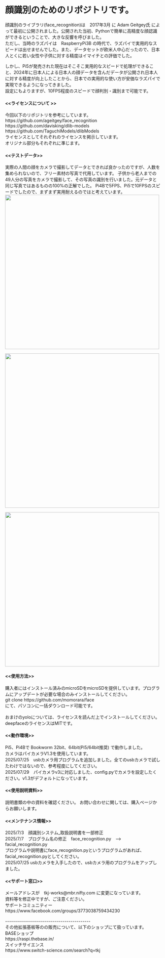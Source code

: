 # 顔識別のためのリポジトリです。


顔識別のライブラリ(face_recognition)は　2017年3月 に Adam Geitgey氏 によって最初に公開されました。公開された当初、Pythonで簡単に高精度な顔認識ができるということで、大きな反響を呼びました。<br>
ただし、当時のラズパイは　RaspberryPi3B の時代で、ラズパイで実用的なスピードは出せませんでした。また、データセットが欧米人中心だったので、日本人とくに若い女性や子供に対する精度はイマイチとの評価でした。<br>

しかし、Pi5が発売された現在はそこそこ実用的なスピードで処理ができること、2024年に日本人による日本人の顔データを含んだデータが公開され日本人に対する精度が向上したことから、日本での実用的な使い方が安価なラズパイで実現できるようになってきました。<br>
設定にもよりますが、10FPS程度のスピードで顔判別・識別まで可能です。<br>

<h4><<ライセンスについて >></h4>
今回以下のリポジトリを参考にしています。<br>
https://github.com/ageitgey/face_recognition<br>
https://github.com/davisking/dlib-models<br>
https://github.com/TaguchiModels/dlibModels<br>
ライセンスとしてそれぞれのライセンスを掲示しています。<br>
オリジナル部分もそれぞれに準じます。<br>

<h4><<テストデータ>></h4>
実際の人間の顔をカメラで撮影してデータとできれば良かったのですが、人数を集められないので、フリー素材の写真で代用しています。
子供から老人までの49人分の写真をカメラで撮影して、その写真の識別を行いました。元データと同じ写真ではあるものの100%の正解でした。
Pi4Bで5FPS、Pi5で10FPSのスピードでしたので、まずまず実用耐えるのではと考えています。<br>
<img src="https://github.com/user-attachments/assets/43bf156e-a373-4364-bb0b-c8b3c75f9627" width="500">
  
<img src="https://github.com/user-attachments/assets/0448c8f3-1af0-45bd-ae7c-10d20c7ac119" width="500"><br>

<img src="https://github.com/user-attachments/assets/a9ab521d-1e3d-46dc-916e-40e94d80da74" width="500"><br>

<h4><<使用方法>></h4>
購入者にはインストール済みのmicroSDをmicroSDを提供しています。プログラムにアップデートが必要な場合のみインストールしてください。<br>
git clone https://github.com/momorara/face<br>
にて、パソコンに一括ダウンロード可能です。<br>
<br>
おまけのyoloについては、ライセンスを読んだ上でインストールしてください。<br>
deepfaceのライセンスはMITです。<br>


<h4><<動作環境>></h4>
Pi5、Pi4Bで Bookworm 32bit、64bit(Pi5/64bit推奨) で動作しました。<br>
カメラはパイカメラV1.3を使用しています。<br>
2025/07/25　usbカメラ用プログラムを追加しました。全てのusbカメラで試したわけではないので、参考程度にしてください。<br>
2025/07/29　パイカメラv3に対応しました、config.pyでカメラを設定したください。v1.3がデフォルトになっています。<br>

<h4><<使用説明資料>></h4>
説明書類の中の資料を確認ください。
お問い合わせに関しては、購入ページからお願いします。　

<h4><<メンテナンス情報>></h4>
2025/7/3　顔識別システム_取扱説明書を一部修正<br>
2025/7/7　プログラム名の修正　face_recognition.py　--> facial_recognition.py<br>
プログラムや説明書にface_recognition.pyというプログラムがあれば、facial_recognition.pyとしてください。<br>
2025/07/25 usbカメラを入手したので、usbカメラ用のプログラムをアップしました。<br>

<h4><<サポート窓口>></h4>
  メールアドレスが　tkj-works@mbr.nifty.com に変更になっています。<br>
  資料等を修正中ですが、ご注意ください。<br>
  サポートコミュニティー　https://www.facebook.com/groups/3773038759434230<br>

<br>
-------------------------------------------<br>
その他拡張基板等のの販売について、以下のショップにて扱っています。<br>
BASEショップ<br>
https://raspi.thebase.in/<br>
スイッチサイエンス<br>
https://www.switch-science.com/search?q=tkj<br>
